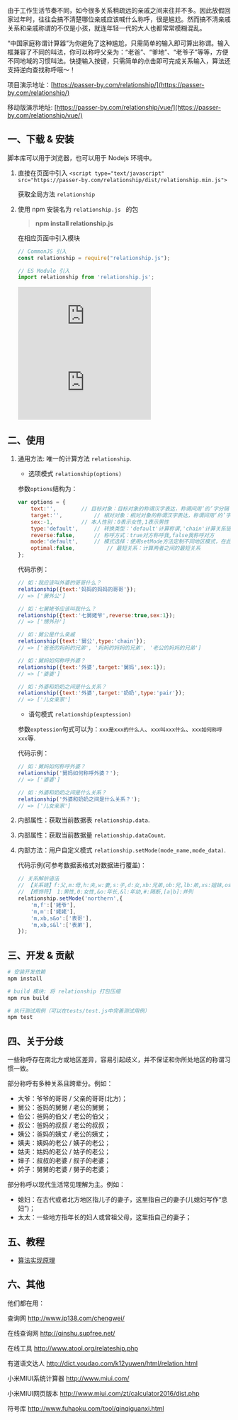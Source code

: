 
由于工作生活节奏不同，如今很多关系稍疏远的亲戚之间来往并不多。因此放假回家过年时，往往会搞不清楚哪位亲戚应该喊什么称呼，很是尴尬。然而搞不清亲戚关系和亲戚称谓的不仅是小孩，就连年轻一代的大人也都常常模糊混乱。

“中国家庭称谓计算器”为你避免了这种尴尬，只需简单的输入即可算出称谓。输入框兼容了不同的叫法，你可以称呼父亲为：“老爸”、“爹地”、“老爷子”等等，方便不同地域的习惯叫法。快捷输入按键，只需简单的点击即可完成关系输入，算法还支持逆向查找称呼哦～！


项目演示地址：[https://passer-by.com/relationship/](https://passer-by.com/relationship/)

移动版演示地址: [https://passer-by.com/relationship/vue/](https://passer-by.com/relationship/vue/)

## 一、下载 & 安装

脚本库可以用于浏览器，也可以用于 Nodejs 环境中。

1. 直接在页面中引入 `<script type="text/javascript" src="https://passer-by.com/relationship/dist/relationship.min.js">`

   获取全局方法 `relationship`
   
2. 使用 npm 安装名为 `relationship.js ` 的包

	> **npm install relationship.js**

	在相应页面中引入模块

	```js
	// CommonJS 引入
	const relationship = require("relationship.js");
	```
	```js
	// ES Module 引入
 	import relationship from 'relationship.js';
	```
 	 ![npm](https://img.shields.io/npm/v/relationship.js)  ![npm](https://img.shields.io/npm/dw/relationship.js)

## 二、使用
1. 通用方法: 唯一的计算方法 `relationship`.
	
	* 选项模式 `relationship(options)`
	
	参数`options`结构为：
	
	```js
	var options = {
		text:'',		// 目标对象：目标对象的称谓汉字表达，称谓间用‘的’字分隔
		target:'',	    	// 相对对象：相对对象的称谓汉字表达，称谓间用‘的’字分隔，空表示自己
		sex:-1,			// 本人性别：0表示女性,1表示男性
		type:'default',		// 转换类型：'default'计算称谓,'chain'计算关系链,'pair'计算关系合称
		reverse:false,		// 称呼方式：true对方称呼我,false我称呼对方
		mode:'default',		// 模式选择：使用setMode方法定制不同地区模式，在此选择自定义模式
		optimal:false,       	// 最短关系：计算两者之间的最短关系
	};
	```
	
	代码示例：
	
	```js
	// 如：我应该叫外婆的哥哥什么？
	relationship({text:'妈妈的妈妈的哥哥'});
	// => ['舅外公']
	
	// 如：七舅姥爷应该叫我什么？
	relationship({text:'七舅姥爷',reverse:true,sex:1});
	// => ['甥外孙']
	
	// 如：舅公是什么亲戚
	relationship({text:'舅公',type:'chain'});
	// => ['爸爸的妈妈的兄弟', '妈妈的妈妈的兄弟', '老公的妈妈的兄弟']
	
	// 如：舅妈如何称呼外婆？
	relationship({text:'外婆',target:'舅妈',sex:1});
	// => ['婆婆']
	
	// 如：外婆和奶奶之间是什么关系？
	relationship({text:'外婆',target:'奶奶',type:'pair'});
	// => ['儿女亲家']
	```
	
	* 语句模式 `relationship(exptession)`
	
	参数`exptession`句式可以为：`xxx是xxx的什么人`、`xxx叫xxx什么`、`xxx如何称呼xxx`等.
	
	代码示例：
	
	```js
	// 如：舅妈如何称呼外婆？
	relationship('舅妈如何称呼外婆？');
	// => ['婆婆']
	
	// 如：外婆和奶奶之间是什么关系？
	relationship('外婆和奶奶之间是什么关系？');
	// => ['儿女亲家']
	```

2. 内部属性：获取当前数据表 `relationship.data`.

3. 内部属性：获取当前数据量 `relationship.dataCount`.

4. 内部方法：用户自定义模式 `relationship.setMode(mode_name,mode_data)`.

	代码示例(可参考数据表格式对数据进行覆盖)：
	
	```js
	// 关系解析语法
	// 【关系链】f:父,m:母,h:夫,w:妻,s:子,d:女,xb:兄弟,ob:兄,lb:弟,xs:姐妹,os:姐,ls:妹
	// 【修饰符】 1:男性,0:女性,&o:年长,&l:年幼,#:隔断,[a|b]:并列
	relationship.setMode('northern',{
		'm,f':['姥爷'],
		'm,m':['姥姥'],
		'm,xb,s&o':['表哥'],
		'm,xb,s&l':['表弟'],
	});
	```

## 三、开发 & 贡献

```sh
# 安装开发依赖
npm install

# build 模块: 将 relationship 打包压缩
npm run build

# 执行测试用例（可以在tests/test.js中完善测试用例）
npm test
```


## 四、关于分歧

一些称呼存在南北方或地区差异，容易引起歧义，并不保证和你所处地区的称谓习惯一致。

部分称呼有多种关系且跨辈分。例如：
* 大爷：爷爷的哥哥 / 父亲的哥哥(北方)；
* 舅公：爸妈的舅舅 / 老公的舅舅；
* 伯公：爸妈的伯父 / 老公的伯父；
* 叔公：爸妈的叔叔 / 老公的叔叔；
* 姨公：爸妈的姨丈 / 老公的姨丈；
* 姨夫：姨妈的老公 / 姨子的老公；
* 姑夫：姑妈的老公 / 姑子的老公；
* 婶子：叔叔的老婆 / 叔子的老婆；
* 妗子：舅舅的老婆 / 舅子的老婆；

部分称呼以现代生活常见理解为主。例如：
* 媳妇：在古代或者北方地区指儿子的妻子，这里指自己的妻子(儿媳妇写作“息妇”)；
* 太太：一些地方指年长的妇人或曾祖父母，这里指自己的妻子；

## 五、教程

* [算法实现原理](https://github.com/mumuy/relationship/wiki/%E7%AE%97%E6%B3%95%E5%AE%9E%E7%8E%B0)

## 六、其他

他们都在用：

查询网
http://www.ip138.com/chengwei/

在线查询网
http://qinshu.supfree.net/

在线工具
http://www.atool.org/relateship.php

有道语文达人
http://dict.youdao.com/k12yuwen/html/relation.html

小米MIUI系统计算器
http://www.miui.com/

小米MIUI网页版本
http://www.miui.com/zt/calculator2016/dist.php

符号库
http://www.fuhaoku.com/tool/qinqiguanxi.html
